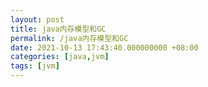 ```yaml
---
layout: post
title: java内存模型和GC
permalink: /java内存模型和GC
date: 2021-10-13 17:43:40.000000000 +08:00
categories: [java,jvm]
tags: [jvm]
---
```


